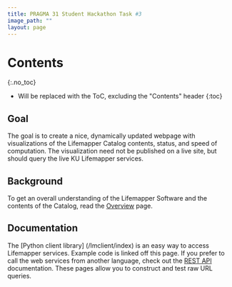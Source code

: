 ```yaml
---
title: PRAGMA 31 Student Hackathon Task #3
image_path: ""
layout: page
---
```


# Contents
{:.no_toc}

* Will be replaced with the ToC, excluding the "Contents" header
{:toc}

## Goal
The goal is to create a nice, dynamically updated webpage with visualizations 
of the Lifemapper Catalog contents, status, and speed of computation.  The 
visualization need not be published on a live site, but should query the live
KU Lifemapper services.

## Background
To get an overall understanding of the Lifemapper Software and the contents of 
the Catalog, read the [Overview](/overview.html) page.

## Documentation
The [Python client library] (/lmclient/index) is an easy way to access 
Lifemapper services.  Example code is linked off this page.  If you prefer
to call the web services from another language, check out the 
[REST API](api.html) documentation.  These pages allow you to construct and 
test raw URL queries.  

